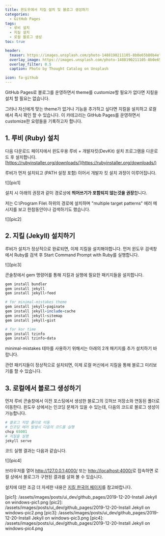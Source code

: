 ```yaml
---
title: 윈도우에서 지킬 설치 및 블로그 생성하기
categories:
  - GitHub Pages
tags:
  - 루비 설치
  - 지킬 설치
  - 로컬 블로그 생성
toc: true

header:
  teaser: https://images.unsplash.com/photo-1488190211105-8b0e65b80b4e?ixlib=rb-1.2.1&ixid=eyJhcHBfaWQiOjEyMDd9&auto=format&fit=crop&w=256&q=40
  overlay_image: https://images.unsplash.com/photo-1488190211105-8b0e65b80b4e?ixlib=rb-1.2.1&ixid=eyJhcHBfaWQiOjEyMDd9&auto=format&fit=crop&w=1024&q=80
  overlay_filter: 0.5
  caption: Photo by Thought Catalog on Unsplash

icon: fa-github
---
```


GitHub Pages로 블로그를 운영하면서 theme를 customize할 필요가 없다면 지킬을 설치 할 필요는 없습니다.

그러나 자신에게 맞는 theme가 없거나 기능을 추가하고 싶다면 지킬을 설치하고 로컬에서 즉시 확인 할 수 있습니다.
이 카테고리는 GitHub Pages를 운영하면서 customize한 요령들을 기록하고자 합니다.

## 1. 루비 (Ruby) 설치

다음 다운로드 페이지에서 윈도우용 루비 + 개발자킷(DevKit) 설치 프로그램을 다운로드 후 설치합니다.  
[https://rubyinstaller.org/downloads/](https://rubyinstaller.org/downloads/)

루비가 먼저 설치되고 (PATH 설정 포함) 이어서 개발자 킷 설치 과정이 이루어집니다.

![][pic1]



설치 시 아래의 권장과 같이 경로상에 **띄어쓰기가 포함되지 않는것을 권장**합니다.

저는 C:\Program File\ 하위의 경로에 설치하며 "multiple target patterns" 에러 메시지를 보고 한참동안이나 검색하기도 했습니다.

![][pic2]

## 2. 지킬 (Jekyll) 설치하기

루비가 설치가 정상적으로 완료되면, 이제 지킬을 설치해야합니다. 먼저 윈도우 검색창에서 Ruby를 검색 후 Start Command Prompt with Ruby를 실행합니다.

![][pic3]

콘솔창에서 gem 명령어를 통해 지킬과 실행에 필요한 패키지들을 설치합니다.

```ruby
gem install bundler
gem install jekyll
gem install jekyll-feed

# for minimal-mistakes theme
gem install jekyll-paginate
gem install jekyll-include-cache
gem install jekyll-sitemap
gem install jekyll-gist

# for kor time
gem install tzinfo
gem install tzinfo-data
```

minimal-mistakes 테마를 사용하기 위해서는 아래의 2개 패키지를 추가 설치하기 바랍니다.

관련 패키지들이 정상적으로 설치되면, 이제 로컬 머신에서 지킬을 통해 블로그 미리보기를 할 수 있습니다.

## 3. 로컬에서 블로그 생성하기
먼저 루비 콘솔창에서 이전 포스팅에서 생성한 블로그의 깃허브 저장소와 연동된 폴더로 이동한다. 윈도우 상에서는 인코딩 문제가 있을 수 있는데, 다음의 코드로 블로그 생성이 가능합니다.

```ruby
# 블로그 저장 폴더로 이동
# 인코딩 에러 발생시 다음의 코드를 실행
chcp 65001
# 지킬을 실행
jekyll serve
```

코드 실행 결과는 다음과 같습니다.

![][pic4]

브라우저를 열어 <http://127.0.0.1:4000/> 또는 <http://localhost:4000/>로 접속하면 로컬 상에서 블로그가 구현된 결과를 살펴 볼 수 있습니다.

설치에 대한 조금 더 자세한 내용은 [지킬 한국어 페이지](https://jekyllrb-ko.github.io/)를 참고바랍니다.


[pic1]: /assets/images/posts/ui_dev/github_pages/2019-12-20-Install Jekyll on windows-pic1.png
[pic2]: /assets/images/posts/ui_dev/github_pages/2019-12-20-Install Jekyll on windows-pic2.png
[pic3]: /assets/images/posts/ui_dev/github_pages/2019-12-20-Install Jekyll on windows-pic3.png
[pic4]: /assets/images/posts/ui_dev/github_pages/2019-12-20-Install Jekyll on windows-pic4.png